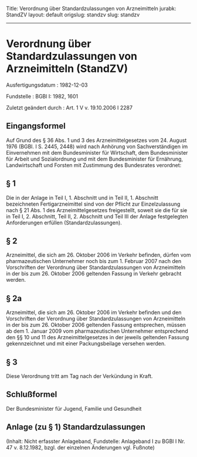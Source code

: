 Title: Verordnung über Standardzulassungen von Arzneimitteln
jurabk: StandZV
layout: default
origslug: standzv
slug: standzv

---

# Verordnung über Standardzulassungen von Arzneimitteln (StandZV)

Ausfertigungsdatum
:   1982-12-03

Fundstelle
:   BGBl I: 1982, 1601

Zuletzt geändert durch
:   Art. 1 V v. 19.10.2006 I 2287


## Eingangsformel

Auf Grund des § 36 Abs. 1 und 3 des Arzneimittelgesetzes vom 24.
August 1976 (BGBl. I S. 2445, 2448) wird nach Anhörung von
Sachverständigen im Einvernehmen mit dem Bundesminister für
Wirtschaft, dem Bundesminister für Arbeit und Sozialordnung und mit
dem Bundesminister für Ernährung, Landwirtschaft und Forsten mit
Zustimmung des Bundesrates verordnet:


## § 1

Die in der Anlage in Teil I, 1. Abschnitt und in Teil II, 1. Abschnitt
bezeichneten Fertigarzneimittel sind von der Pflicht zur
Einzelzulassung nach § 21 Abs. 1 des Arzneimittelgesetzes
freigestellt, soweit sie die für sie in Teil I, 2. Abschnitt, Teil II,
2\. Abschnitt und Teil III der Anlage festgelegten Anforderungen
erfüllen (Standardzulassungen).


## § 2

Arzneimittel, die sich am 26. Oktober 2006 im Verkehr befinden, dürfen
vom pharmazeutischen Unternehmer noch bis zum 1. Februar 2007 nach den
Vorschriften der Verordnung über Standardzulassungen von Arzneimitteln
in der bis zum 26. Oktober 2006 geltenden Fassung in Verkehr gebracht
werden.


## § 2a

Arzneimittel, die sich am 26. Oktober 2006 im Verkehr befinden und den
Vorschriften der Verordnung über Standardzulassungen von Arzneimitteln
in der bis zum 26. Oktober 2006 geltenden Fassung entsprechen, müssen
ab dem 1. Januar 2009 vom pharmazeutischen Unternehmer entsprechend
den §§ 10 und 11 des Arzneimittelgesetzes in der jeweils geltenden
Fassung gekennzeichnet und mit einer Packungsbeilage versehen werden.


## § 3

Diese Verordnung tritt am Tag nach der Verkündung in Kraft.


## Schlußformel

Der Bundesminister für Jugend, Familie und Gesundheit


## Anlage (zu § 1) Standardzulassungen

(Inhalt: Nicht erfasster Anlageband,
Fundstelle: Anlageband I zu BGBl I Nr. 47 v. 8.12.1982,
bzgl. der einzelnen Änderungen vgl. Fußnote)

